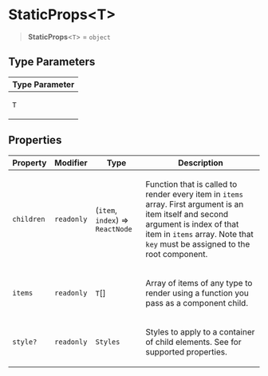 # StaticProps\<T\>

> **StaticProps**\<`T`\> = `object`

## Type Parameters

<table>
<thead>
<tr>
<th>Type Parameter</th>
</tr>
</thead>
<tbody>
<tr>
<td>

`T`

</td>
</tr>
</tbody>
</table>

## Properties

<table>
<thead>
<tr>
<th>Property</th>
<th>Modifier</th>
<th>Type</th>
<th>Description</th>
</tr>
</thead>
<tbody>
<tr>
<td>

<a id="children"></a> `children`

</td>
<td>

`readonly`

</td>
<td>

(`item`, `index`) => `ReactNode`

</td>
<td>

Function that is called to render every item in `items` array.
First argument is an item itself and second argument is index of that item in `items` array.
Note that `key` must be assigned to the root component.

</td>
</tr>
<tr>
<td>

<a id="items"></a> `items`

</td>
<td>

`readonly`

</td>
<td>

`T`[]

</td>
<td>

Array of items of any type to render using a function you pass as a component child.

</td>
</tr>
<tr>
<td>

<a id="style"></a> `style?`

</td>
<td>

`readonly`

</td>
<td>

`Styles`

</td>
<td>

Styles to apply to a container of child elements. See <Box> for supported properties.

</td>
</tr>
</tbody>
</table>

